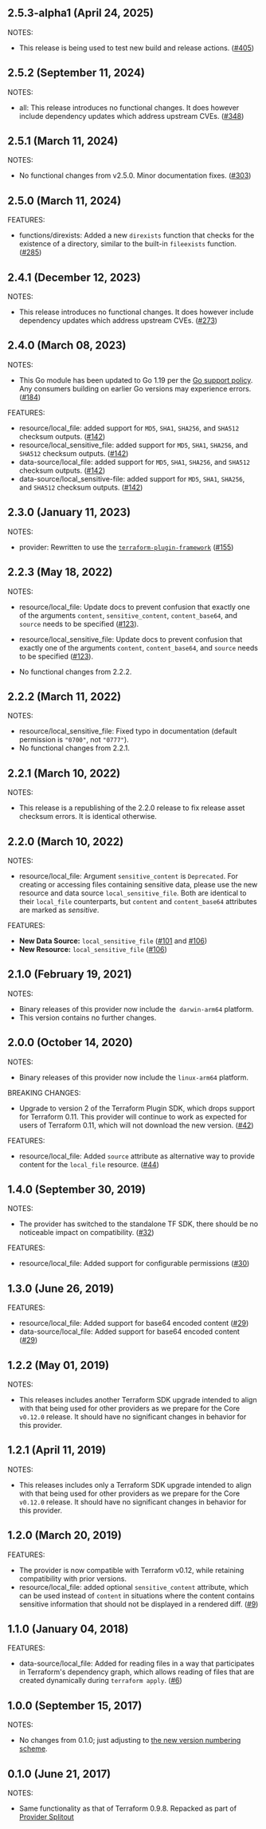 ## 2.5.3-alpha1 (April 24, 2025)

NOTES:

* This release is being used to test new build and release actions. ([#405](https://github.com/hashicorp/terraform-provider-local/issues/405))

## 2.5.2 (September 11, 2024)

NOTES:

* all: This release introduces no functional changes. It does however include dependency updates which address upstream CVEs. ([#348](https://github.com/hashicorp/terraform-provider-local/issues/348))

## 2.5.1 (March 11, 2024)

NOTES:

* No functional changes from v2.5.0. Minor documentation fixes. ([#303](https://github.com/hashicorp/terraform-provider-local/issues/303))

## 2.5.0 (March 11, 2024)

FEATURES:

* functions/direxists: Added a new `direxists` function that checks for the existence of a directory, similar to the built-in `fileexists` function. ([#285](https://github.com/hashicorp/terraform-provider-local/issues/285))

## 2.4.1 (December 12, 2023)

NOTES:

* This release introduces no functional changes. It does however include dependency updates which address upstream CVEs. ([#273](https://github.com/hashicorp/terraform-provider-local/issues/273))

## 2.4.0 (March 08, 2023)

NOTES:

* This Go module has been updated to Go 1.19 per the [Go support policy](https://golang.org/doc/devel/release.html#policy). Any consumers building on earlier Go versions may experience errors. ([#184](https://github.com/hashicorp/terraform-provider-local/issues/184))

FEATURES:

* resource/local_file: added support for `MD5`, `SHA1`, `SHA256`, and `SHA512` checksum outputs. ([#142](https://github.com/hashicorp/terraform-provider-local/issues/142))
* resource/local_sensitive_file: added support for `MD5`, `SHA1`, `SHA256`, and `SHA512` checksum outputs. ([#142](https://github.com/hashicorp/terraform-provider-local/issues/142))
* data-source/local_file: added support for `MD5`, `SHA1`, `SHA256`, and `SHA512` checksum outputs. ([#142](https://github.com/hashicorp/terraform-provider-local/issues/142))
* data-source/local_sensitive-file: added support for `MD5`, `SHA1`, `SHA256`, and `SHA512` checksum outputs. ([#142](https://github.com/hashicorp/terraform-provider-local/issues/142))

## 2.3.0 (January 11, 2023)

NOTES:

* provider: Rewritten to use the [`terraform-plugin-framework`](https://www.terraform.io/plugin/framework) ([#155](https://github.com/hashicorp/terraform-provider-local/issues/155))

## 2.2.3 (May 18, 2022)

NOTES:

* resource/local_file: Update docs to prevent confusion that exactly one of the arguments `content`,
  `sensitive_content`, `content_base64`, and `source` needs to be specified ([#123](https://github.com/hashicorp/terraform-provider-local/pull/123)).

* resource/local_sensitive_file: Update docs to prevent confusion that exactly one of the arguments `content`,
  `content_base64`, and `source` needs to be specified ([#123](https://github.com/hashicorp/terraform-provider-local/pull/123)).

* No functional changes from 2.2.2.

## 2.2.2 (March 11, 2022)

NOTES:

* resource/local_sensitive_file: Fixed typo in documentation (default permission is `"0700"`, not `"0777"`).
* No functional changes from 2.2.1.

## 2.2.1 (March 10, 2022)

NOTES:

* This release is a republishing of the 2.2.0 release to fix release asset checksum errors. It is identical otherwise.

## 2.2.0 (March 10, 2022)

NOTES:

* resource/local_file: Argument `sensitive_content` is `Deprecated`. For creating or accessing files containing sensitive data,
  please use the new resource and data source `local_sensitive_file`.
  Both are identical to their `local_file` counterparts, but `content` and `content_base64` attributes are marked as _sensitive_.

FEATURES:

* **New Data Source:** `local_sensitive_file` ([#101](https://github.com/hashicorp/terraform-provider-local/pull/101) and [#106](https://github.com/hashicorp/terraform-provider-local/pull/106))
* **New Resource:** `local_sensitive_file` ([#106](https://github.com/hashicorp/terraform-provider-local/pull/106))

## 2.1.0 (February 19, 2021)

NOTES:

* Binary releases of this provider now include the` darwin-arm64` platform.
* This version contains no further changes.

## 2.0.0 (October 14, 2020)

NOTES:

* Binary releases of this provider now include the `linux-arm64` platform.

BREAKING CHANGES:

* Upgrade to version 2 of the Terraform Plugin SDK, which drops support for Terraform 0.11.
  This provider will continue to work as expected for users of Terraform 0.11, which will not download the new version.
  ([#42](https://github.com/terraform-providers/terraform-provider-local/issues/42))

FEATURES:

* resource/local_file: Added `source` attribute as alternative way to provide content
  for the `local_file` resource.
  ([#44](https://github.com/terraform-providers/terraform-provider-local/issues/44))

## 1.4.0 (September 30, 2019)

NOTES:

* The provider has switched to the standalone TF SDK, there should be no noticeable impact on compatibility.
  ([#32](https://github.com/terraform-providers/terraform-provider-local/issues/32))

FEATURES:

* resource/local_file: Added support for configurable permissions
  ([#30](https://github.com/terraform-providers/terraform-provider-local/issues/30))

## 1.3.0 (June 26, 2019)

FEATURES:

* resource/local_file: Added support for base64 encoded content
  ([#29](https://github.com/terraform-providers/terraform-provider-local/issues/29))
* data-source/local_file: Added support for base64 encoded content
  ([#29](https://github.com/terraform-providers/terraform-provider-local/issues/29))

## 1.2.2 (May 01, 2019)

NOTES:

* This releases includes another Terraform SDK upgrade intended to align with that being used for other providers
  as we prepare for the Core `v0.12.0` release. It should have no significant changes in behavior for this provider.

## 1.2.1 (April 11, 2019)

NOTES:

* This releases includes only a Terraform SDK upgrade intended to align with that being used for other providers
  as we prepare for the Core `v0.12.0` release. It should have no significant changes in behavior for this provider.

## 1.2.0 (March 20, 2019)

FEATURES:

* The provider is now compatible with Terraform v0.12, while retaining compatibility with prior versions.
* resource/local_file: added optional `sensitive_content` attribute, which can be used instead of `content`
  in situations where the content contains sensitive information that should not be displayed in a rendered diff.
  ([#9](https://github.com/terraform-providers/terraform-provider-local/issues/9))

## 1.1.0 (January 04, 2018)

FEATURES:

* data-source/local_file: Added for reading files in a way that participates in Terraform's dependency graph,
  which allows reading of files that are created dynamically during `terraform apply`.
  ([#6](https://github.com/terraform-providers/terraform-provider-local/issues/6))

## 1.0.0 (September 15, 2017)

NOTES:

* No changes from 0.1.0; just adjusting to
  [the new version numbering scheme](https://www.hashicorp.com/blog/hashicorp-terraform-provider-versioning/).

## 0.1.0 (June 21, 2017)

NOTES:

* Same functionality as that of Terraform 0.9.8.
  Repacked as part of [Provider Splitout](https://www.hashicorp.com/blog/upcoming-provider-changes-in-terraform-0-10/)


